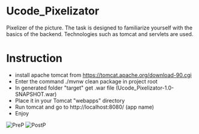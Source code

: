 # Ucode_Pixelizator


Pixelizer of the picture.
The task is designed to familiarize yourself with the basics of the backend.
Technologies such as tomcat and servlets are used.

# Instruction

- install apache tomcat from https://tomcat.apache.org/download-90.cgi
- Enter the command ./mvnw clean package in project root
- In generated folder "target" get .war file (Ucode_Pixelizator-1.0-SNAPSHOT.war)
- Place it in your Tomcat "webapps" directory
- Run tomcat and go to http://localhost:8080/ (app name)
- Enjoy

![PreP]()
![PostP]()
